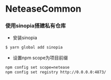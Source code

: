 # NeteaseCommon

### 使用sinopia搭建私有仓库
- 安装sinopia
``` bash
$ yarn global add sinopia
```
- 设置npm scope为项目前缀
```bash
npm config set scope=netease
npm config set registry http://0.0.0.0:4873/ 
```
